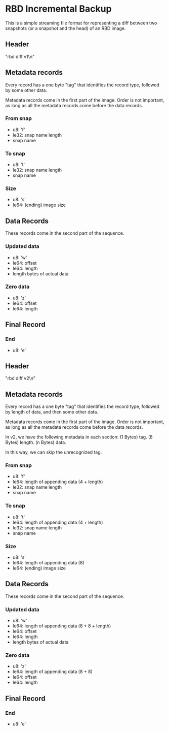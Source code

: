 # RBD Incremental Backup

This is a simple streaming file format for representing a diff between
two snapshots (or a snapshot and the head) of an RBD image.

## Header

\"rbd diff v1\\n\"

## Metadata records

Every record has a one byte \"tag\" that identifies the record type,
followed by some other data.

Metadata records come in the first part of the image. Order is not
important, as long as all the metadata records come before the data
records.

### From snap

-   u8: \'f\'
-   le32: snap name length
-   snap name

### To snap

-   u8: \'t\'
-   le32: snap name length
-   snap name

### Size

-   u8: \'s\'
-   le64: (ending) image size

## Data Records

These records come in the second part of the sequence.

### Updated data

-   u8: \'w\'
-   le64: offset
-   le64: length
-   length bytes of actual data

### Zero data

-   u8: \'z\'
-   le64: offset
-   le64: length

## Final Record

### End

-   u8: \'e\'

## Header

\"rbd diff v2\\n\"

## Metadata records

Every record has a one byte \"tag\" that identifies the record type,
followed by length of data, and then some other data.

Metadata records come in the first part of the image. Order is not
important, as long as all the metadata records come before the data
records.

In v2, we have the following metadata in each section: (1 Bytes) tag. (8
Bytes) length. (n Bytes) data.

In this way, we can skip the unrecognized tag.

### From snap

-   u8: \'f\'
-   le64: length of appending data (4 + length)
-   le32: snap name length
-   snap name

### To snap

-   u8: \'t\'
-   le64: length of appending data (4 + length)
-   le32: snap name length
-   snap name

### Size

-   u8: \'s\'
-   le64: length of appending data (8)
-   le64: (ending) image size

## Data Records

These records come in the second part of the sequence.

### Updated data

-   u8: \'w\'
-   le64: length of appending data (8 + 8 + length)
-   le64: offset
-   le64: length
-   length bytes of actual data

### Zero data

-   u8: \'z\'
-   le64: length of appending data (8 + 8)
-   le64: offset
-   le64: length

## Final Record

### End

-   u8: \'e\'
